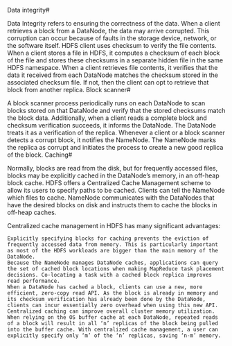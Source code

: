 Data integrity#

Data Integrity refers to ensuring the correctness of the data. When a client retrieves a block from a DataNode, the data may arrive corrupted. This corruption can occur because of faults in the storage device, network, or the software itself. HDFS client uses checksum to verify the file contents. When a client stores a file in HDFS, it computes a checksum of each block of the file and stores these checksums in a separate hidden file in the same HDFS namespace. When a client retrieves file contents, it verifies that the data it received from each DataNode matches the checksum stored in the associated checksum file. If not, then the client can opt to retrieve that block from another replica.
Block scanner#

A block scanner process periodically runs on each DataNode to scan blocks stored on that DataNode and verify that the stored checksums match the block data. Additionally, when a client reads a complete block and checksum verification succeeds, it informs the DataNode. The DataNode treats it as a verification of the replica. Whenever a client or a block scanner detects a corrupt block, it notifies the NameNode. The NameNode marks the replica as corrupt and initiates the process to create a new good replica of the block.
Caching#

Normally, blocks are read from the disk, but for frequently accessed files, blocks may be explicitly cached in the DataNode’s memory, in an off-heap block cache. HDFS offers a Centralized Cache Management scheme to allow its users to specify paths to be cached. Clients can tell the NameNode which files to cache. NameNode communicates with the DataNodes that have the desired blocks on disk and instructs them to cache the blocks in off-heap caches.

Centralized cache management in HDFS has many significant advantages:

    Explicitly specifying blocks for caching prevents the eviction of frequently accessed data from memory. This is particularly important as most of the HDFS workloads are bigger than the main memory of the DataNode.
    Because the NameNode manages DataNode caches, applications can query the set of cached block locations when making MapReduce task placement decisions. Co-locating a task with a cached block replica improves read performance.
    When a DataNode has cached a block, clients can use a new, more efficient, zero-copy read API. As the block is already in memory and its checksum verification has already been done by the DataNode, clients can incur essentially zero overhead when using this new API.
    Centralized caching can improve overall cluster memory utilization. When relying on the OS buffer cache at each DataNode, repeated reads of a block will result in all ‘n’ replicas of the block being pulled into the buffer cache. With centralized cache management, a user can explicitly specify only ‘m’ of the ‘n’ replicas, saving ‘n-m’ memory.
